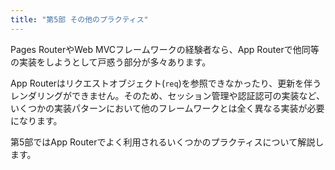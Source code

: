 ```yaml
---
title: "第5部 その他のプラクティス"
---
```


Pages RouterやWeb MVCフレームワークの経験者なら、App Routerで他同等の実装をしようとして戸惑う部分が多々あります。

App Routerはリクエストオブジェクト(`req`)を参照できなかったり、更新を伴うレンダリングができません。そのため、セッション管理や認証認可の実装など、いくつかの実装パターンにおいて他のフレームワークとは全く異なる実装が必要になります。

第5部ではApp Routerでよく利用されるいくつかのプラクティスについて解説します。
